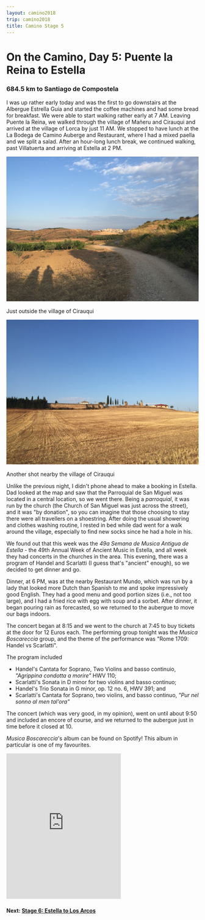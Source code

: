 ```yaml
---
layout: camino2018
trip: camino2018
title: Camino Stage 5
---
```


# On the Camino, Day 5: Puente la Reina to Estella

### 684.5 km to Santiago de Compostela

I was up rather early today and was the first to go downstairs at the Albergue Estrella Guia and started the coffee machines and had some bread for breakfast. We were able to start walking rather early at 7 AM. Leaving Puente la Reina, we walked through the village of Ma&ntilde;eru and Cirauqui and arrived at the village of Lorca by just 11 AM. We stopped to have lunch at the La Bodega de Camino Auberge and Restaurant, where I had a mixed paella and we split a salad. After an hour-long lunch break, we continued walking, past Villatuerta and arriving at Estella at 2 PM.

<img src="/assets/images/spain2018/cirauqui.jpg">
<p class=caption>Just outside the village of Cirauqui</p>

<img src="/assets/images/spain2018/cirauqui2.jpg">
<p class=caption>Another shot nearby the village of Cirauqui</p>

Unlike the previous night, I didn't phone ahead to make a booking in Estella. Dad looked at the map and saw that the Parroquial de San Miguel was located in a central location, so we went there. Being a *parroquial*, it was run by the church (the Church of San Miguel was just across the street), and it was "by donation", so you can imagine that those choosing to stay there were all travellers on a shoestring. After doing the usual showering and clothes washing routine, I rested in bed while dad went for a walk around the village, especially to find new socks since he had a hole in his.

We found out that this week was the *49a Semana de Musica Antigua de Estella* - the 49th Annual Week of Ancient Music in Estella, and all week they had concerts in the churches in the area. This evening, there was a program of Handel and Scarlatti (I guess that's "ancient" enough), so we decided to get dinner and go.

Dinner, at 6 PM, was at the nearby Restaurant Mundo, which was run by a lady that looked more Dutch than Spanish to me and spoke impressively good English. They had a good menu and good portion sizes (i.e., not too large), and I had a fried rice with egg with soup and a sorbet. After dinner, it began pouring rain as forecasted, so we returned to the aubergue to move our bags indoors.

The concert began at 8:15 and we went to the church at 7:45 to buy tickets at the door for 12 Euros each. The performing group tonight was the *Musica Boscareccia* group, and the theme of the performance was "Rome 1709: Handel vs Scarlatti". 

The program included 
* Handel's Cantata for Soprano, Two Violins and basso continuio, *"Agrippina condotta a morire"* HWV 110;
* Scarlatti's Sonata in D minor for two violins and basso continuo;
* Handel's Trio Sonata in G minor, op. 12 no. 6, HWV 391; and
* Scarlatti's Cantata for Soprano, two violins, and basso continuo, *"Pur nel sonno al men tal'ora"*

The concert (which was very good, in my opinion), went on until about 9:50 and included an encore of course, and we returned to the aubergue just in time before it closed at 10.

<p class=caption><em>Musica Boscareccia</em>'s album can be found on Spotify! This album in particular is one of my favourites.</p>
<iframe src="https://open.spotify.com/embed/album/759gvjMjZve7Z0yuQVjS1d" width="300" height="380" frameborder="0" allowtransparency="true" allow="encrypted-media"></iframe>

#### Next: [Stage 6: Estella to Los Arcos](/2018/09/09/camino6.html)